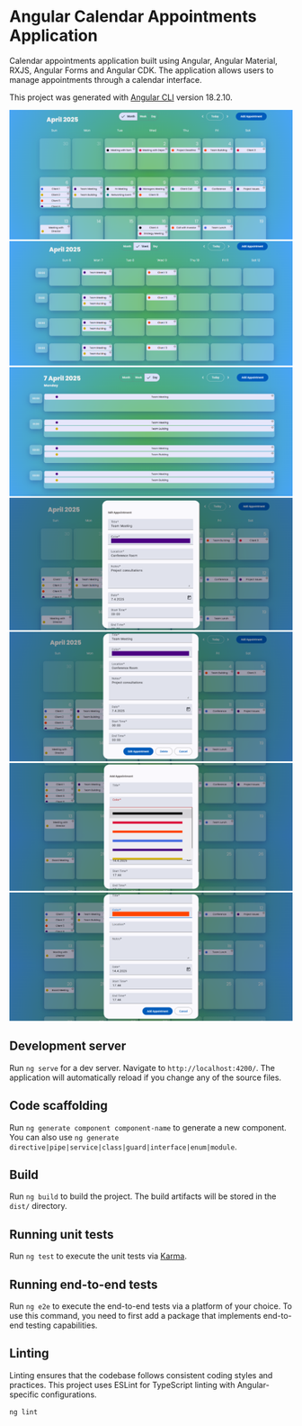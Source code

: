 # Angular Calendar Appointments Application

Calendar appointments application built using Angular, Angular Material, RXJS, Angular Forms and Angular CDK. The application allows users to manage appointments through a calendar interface.

This project was generated with [Angular CLI](https://github.com/angular/angular-cli) version 18.2.10.

![Month View](/screenshots/1.png?raw=true "Month View")
![Week View](/screenshots/2.png?raw=true "Week View")
![Day View](/screenshots/3.png?raw=true "Day View")
![Edit Appointment](/screenshots/4.png?raw=true "Edit Appointment")
![Edit Appointment 2](/screenshots/5.png?raw=true "Edit Appointment 2")
![Add Appointment](/screenshots/6.png?raw=true "Add Appointment")
![Add Appointment 2](/screenshots/7.png?raw=true "Add Appointment 2")

## Development server

Run `ng serve` for a dev server. Navigate to `http://localhost:4200/`. The application will automatically reload if you change any of the source files.

## Code scaffolding

Run `ng generate component component-name` to generate a new component. You can also use `ng generate directive|pipe|service|class|guard|interface|enum|module`.

## Build

Run `ng build` to build the project. The build artifacts will be stored in the `dist/` directory.

## Running unit tests

Run `ng test` to execute the unit tests via [Karma](https://karma-runner.github.io).

## Running end-to-end tests

Run `ng e2e` to execute the end-to-end tests via a platform of your choice. To use this command, you need to first add a package that implements end-to-end testing capabilities.

## Linting
Linting ensures that the codebase follows consistent coding styles and practices. This project uses ESLint for TypeScript linting with Angular-specific configurations.

```bash
ng lint
```
